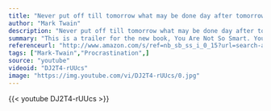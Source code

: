 ```yaml
---
title: "Never put off till tomorrow what may be done day after tomorrow just as well."
author: "Mark Twain"
description: "Never put off till tomorrow what may be done day after tomorrow just as well. - Mark Twain quotes from GetInspired365.com"
summary: "This is a trailer for the new book, You Are Not So Smart. You can find out more about this book, and even buy it, by clicking on the 'more' button below."
referenceurl: "http://www.amazon.com/s/ref=nb_sb_ss_i_0_15?url=search-alias%3Daps&field-keywords=you%20are%20not%20so%20smart&sprefix=you+are+not+so+%2Caps%2C252&rh=i%3Aaps%2Ck%3Ayou%20are%20not%20so%20smart"
tags: ["Mark-Twain","Procrastination",]
source: "youtube"
videoid: "DJ2T4-rUUcs"
image: "https://img.youtube.com/vi/DJ2T4-rUUcs/0.jpg"
---
```


{{< youtube DJ2T4-rUUcs >}}
